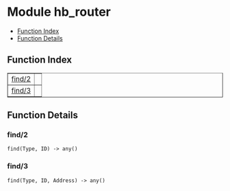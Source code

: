 

# Module hb_router
* [Function Index](#index)
* [Function Details](#functions)

<a name="index"></a>

## Function Index


<table width="100%" border="1" cellspacing="0" cellpadding="2" summary="function index"><tr><td valign="top"><a href="#find-2">find/2</a></td><td></td></tr><tr><td valign="top"><a href="#find-3">find/3</a></td><td></td></tr></table>


<a name="functions"></a>

## Function Details

<a name="find-2"></a>

### find/2

`find(Type, ID) -> any()`

<a name="find-3"></a>

### find/3

`find(Type, ID, Address) -> any()`

